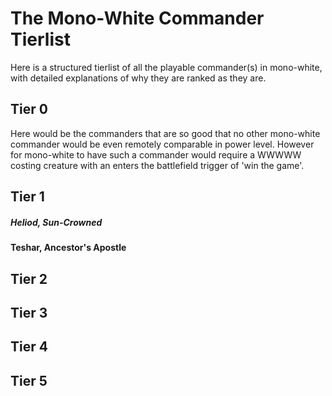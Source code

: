 # The Mono-White Commander Tierlist
Here is a structured tierlist of all the playable commander(s) in mono-white, with detailed explanations of why they are ranked as they are.

## Tier 0
Here would be the commanders that are so good that no other mono-white commander would be even remotely comparable in power level. However for mono-white to have such a commander would require a WWWWW costing creature with an enters the battlefield trigger of 'win the game'.

## Tier 1

##### Heliod, Sun-Crowned


#### Teshar, Ancestor's Apostle

## Tier 2

## Tier 3

## Tier 4

## Tier 5
